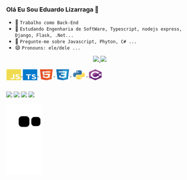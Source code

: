 ### Olá Eu Sou Eduardo Lizarraga 👋


- 🔭 `Trabalho como Back-End`
- 🌱 `Estudando Engenharia de SoftWare, Typescript, nodejs express, Django, Flask, .Net...`
- 💬 `Pregunte-me sobre Javascript, Phyton, C# ...`
- 😄 `Pronouns: ele/dele ...`

<div align="center">
  <a href="https://github.com/elizarraga27">
  <img height="180em" src="https://github-readme-stats.vercel.app/api?username=elizarraga27&show_icons=true&theme=dracula&include_all_commits=true&count_private"/>
  <img height="180em" src="https://github-readme-stats.vercel.app/api/top-langs/?username=elizarraga27&layout=compact&langs_count=7&theme=dracula"/>
</div>
  
  <div style="display: inline_block"><br>
  <img align="center" alt="Eduardo-Js" height="30" width="40" src="https://raw.githubusercontent.com/devicons/devicon/master/icons/javascript/javascript-plain.svg">
  <img align="center" alt="Eduardo-Ts" height="30" width="40" src="https://raw.githubusercontent.com/devicons/devicon/master/icons/typescript/typescript-plain.svg">
  <img align="center" alt="Eduardo-HTML" height="30" width="40" src="https://raw.githubusercontent.com/devicons/devicon/master/icons/html5/html5-original.svg">
  <img align="center" alt="Eduardo-CSS" height="30" width="40" src="https://raw.githubusercontent.com/devicons/devicon/master/icons/css3/css3-original.svg">
  <img align="center" alt="Eduardo-Python" height="30" width="40" src="https://raw.githubusercontent.com/devicons/devicon/master/icons/python/python-original.svg">
  <img align="center" alt="Eduardo-Csharp" height="30" width="40" src="https://raw.githubusercontent.com/devicons/devicon/master/icons/csharp/csharp-original.svg">
</div>
  
##  

<div> 
  <a href="https://www.youtube.com/channel/UCKV6WVD_JomgpB_vvYx-rrA" target="_blank"><img src="https://img.shields.io/badge/YouTube-FF0000?style=for-the-badge&logo=youtube&logoColor=white" target="_blank"></a>
  <a href="https://www.facebook.com/eduardo.lizarraga.921" target="_blank"><img src="https://img.shields.io/badge/Facebook-1877F2?style=for-the-badge&logo=facebook&logoColor=white" target="_blank"></a> 
  <a href = "mailto:eduardo.alejandro.lizarraga@gmail.com"><img src="https://img.shields.io/badge/-Gmail-%23333?style=for-the-badge&logo=gmail&logoColor=white" target="_blank"></a>
  <a href="http://www.linkedin.com/in/elizarraga" target="_blank"><img src="https://img.shields.io/badge/-LinkedIn-%230077B5?style=for-the-badge&logo=linkedin&logoColor=white" target="_blank"></a> 
 
  ![Snake animation](https://github.com/rafaballerini/rafaballerini/blob/output/github-contribution-grid-snake.svg)
 
</div>
